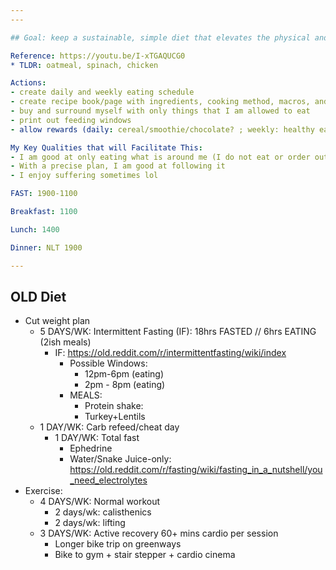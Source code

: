 ```yaml
---
---

## Goal: keep a sustainable, simple diet that elevates the physical and cognitive performance that I desire as well as allowing for infrequent breaks

Reference: https://youtu.be/I-xTGAQUCG0
* TLDR: oatmeal, spinach, chicken

Actions:
- create daily and weekly eating schedule
- create recipe book/page with ingredients, cooking method, macros, and dosages
- buy and surround myself with only things that I am allowed to eat
- print out feeding windows
- allow rewards (daily: cereal/smoothie/chocolate? ; weekly: healthy eating out?)

My Key Qualities that will Facilitate This:
- I am good at only eating what is around me (I do not eat or order out a lot)
- With a precise plan, I am good at following it
- I enjoy suffering sometimes lol

FAST: 1900-1100

Breakfast: 1100

Lunch: 1400

Dinner: NLT 1900

---
```


## OLD Diet

- Cut weight plan
  - 5 DAYS/WK: Intermittent Fasting (IF): 18hrs FASTED // 6hrs EATING (2ish meals)
    - IF: https://old.reddit.com/r/intermittentfasting/wiki/index
      - Possible Windows:
        - 12pm-6pm (eating) 
        - 2pm - 8pm (eating)
      - MEALS:
        - Protein shake:
        - Turkey+Lentils
  - 1 DAY/WK: Carb refeed/cheat day
    - 1 DAY/WK: Total fast
      - Ephedrine
      - Water/Snake Juice-only: https://old.reddit.com/r/fasting/wiki/fasting_in_a_nutshell/you_need_electrolytes
- Exercise:
  - 4 DAYS/WK: Normal workout
    - 2 days/wk: calisthenics
    - 2 days/wk: lifting
  - 3 DAYS/WK: Active recovery 60+ mins cardio per session
    - Longer bike trip on greenways
    - Bike to gym + stair stepper + cardio cinema
